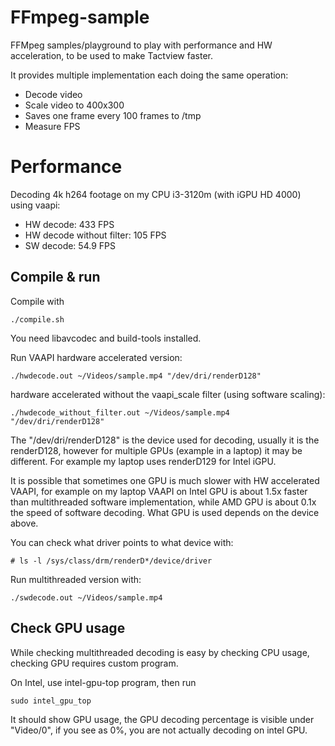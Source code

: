 # FFmpeg-sample

FFMpeg samples/playground to play with performance and HW acceleration, to be used to make Tactview faster.

It provides multiple implementation each doing the same operation:

 - Decode video
 - Scale video to 400x300
 - Saves one frame every 100 frames to /tmp
 - Measure FPS

# Performance

Decoding 4k h264 footage on my CPU i3-3120m (with iGPU HD 4000) using vaapi:

 - HW decode: 433 FPS
 - HW decode without filter: 105 FPS
 - SW decode: 54.9 FPS

## Compile & run

Compile with

    ./compile.sh

You need libavcodec and build-tools installed.

Run VAAPI hardware accelerated version:

    ./hwdecode.out ~/Videos/sample.mp4 "/dev/dri/renderD128"

hardware accelerated without the vaapi_scale filter (using software scaling):

    ./hwdecode_without_filter.out ~/Videos/sample.mp4 "/dev/dri/renderD128"

The "/dev/dri/renderD128" is the device used for decoding, usually it is the renderD128, however for multiple GPUs (example in a laptop) it may be different. For example my laptop uses renderD129 for Intel iGPU.

It is possible that sometimes one GPU is much slower with HW accelerated VAAPI, for
 example on my laptop VAAPI on Intel GPU is about 1.5x faster than multithreaded software implementation,
 while AMD GPU is about 0.1x the speed of software decoding. What GPU is used depends on the device above.

You can check what driver points to what device with:

    # ls -l /sys/class/drm/renderD*/device/driver


Run multithreaded version with:

    ./swdecode.out ~/Videos/sample.mp4

## Check GPU usage

While checking multithreaded decoding is easy by checking CPU usage, checking GPU requires custom program.

On Intel, use intel-gpu-top program, then run

    sudo intel_gpu_top

It should show GPU usage, the GPU decoding percentage is visible under "Video/0", if you see as 0%, you are not actually decoding on intel GPU.
